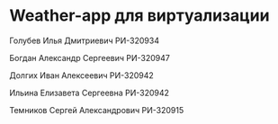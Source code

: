 # Weather-app для виртуализации

Голубев Илья Дмитриевич РИ-320934

Богдан Александр Сергеевич РИ-320947

Долгих Иван Алексеевич РИ-320942

Ильина Елизавета Сергеевна РИ-320942 

Темников Сергей Александрович РИ-320915
